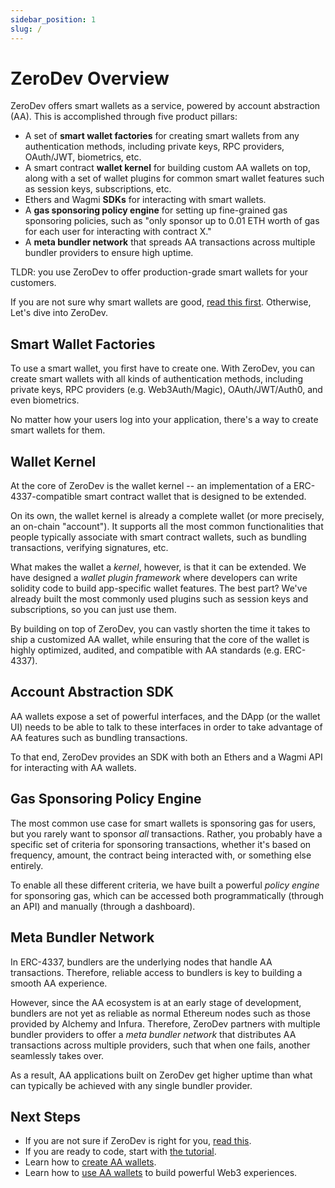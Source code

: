 ```yaml
---
sidebar_position: 1
slug: /
---
```


# ZeroDev Overview

ZeroDev offers smart wallets as a service, powered by account abstraction (AA).  This is accomplished through five product pillars:

- A set of **smart wallet factories** for creating smart wallets from any authentication methods, including private keys, RPC providers, OAuth/JWT, biometrics, etc.
- A smart contract **wallet kernel** for building custom AA wallets on top, along with a set of wallet plugins for common smart wallet features such as session keys, subscriptions, etc.
- Ethers and Wagmi **SDKs** for interacting with smart wallets.
- A **gas sponsoring policy engine** for setting up fine-grained gas sponsoring policies, such as "only sponsor up to 0.01 ETH worth of gas for each user for interacting with contract X."
- A **meta bundler network** that spreads AA transactions across multiple bundler providers to ensure high uptime.

TLDR: you use ZeroDev to offer production-grade smart wallets for your customers.

If you are not sure why smart wallets are good, [read this first](/introduction/why-account-abstraction).  Otherwise, Let's dive into ZeroDev.

## Smart Wallet Factories

To use a smart wallet, you first have to create one.  With ZeroDev, you can create smart wallets with all kinds of authentication methods, including private keys, RPC providers (e.g. Web3Auth/Magic), OAuth/JWT/Auth0, and even biometrics.

No matter how your users log into your application, there's a way to create smart wallets for them.

## Wallet Kernel

At the core of ZeroDev is the wallet kernel -- an implementation of a ERC-4337-compatible smart contract wallet that is designed to be extended.

On its own, the wallet kernel is already a complete wallet (or more precisely, an on-chain "account").  It supports all the most common functionalities that people typically associate with smart contract wallets, such as bundling transactions, verifying signatures, etc.

What makes the wallet a *kernel*, however, is that it can be extended.  We have designed a *wallet plugin framework* where developers can write solidity code to build app-specific wallet features.  The best part?  We've already built the most commonly used plugins such as session keys and subscriptions, so you can just use them.

By building on top of ZeroDev, you can vastly shorten the time it takes to ship a customized AA wallet, while ensuring that the core of the wallet is highly optimized, audited, and compatible with AA standards (e.g. ERC-4337).

## Account Abstraction SDK

AA wallets expose a set of powerful interfaces, and the DApp (or the wallet UI) needs to be able to talk to these interfaces in order to take advantage of AA features such as bundling transactions.

To that end, ZeroDev provides an SDK with both an Ethers and a Wagmi API for interacting with AA wallets.

## Gas Sponsoring Policy Engine

The most common use case for smart wallets is sponsoring gas for users, but you rarely want to sponsor *all* transactions.  Rather, you probably have a specific set of criteria for sponsoring transactions, whether it's based on frequency, amount, the contract being interacted with, or something else entirely.

To enable all these different criteria, we have built a powerful *policy engine* for sponsoring gas, which can be accessed both programmatically (through an API) and manually (through a dashboard).

## Meta Bundler Network

In ERC-4337, bundlers are the underlying nodes that handle AA transactions.  Therefore, reliable access to bundlers is key to building a smooth AA experience.

However, since the AA ecosystem is at an early stage of development, bundlers are not yet as reliable as normal Ethereum nodes such as those provided by Alchemy and Infura.  Therefore, ZeroDev partners with multiple bundler providers to offer a *meta bundler network* that distributes AA transactions across multiple providers, such that when one fails, another seamlessly takes over.

As a result, AA applications built on ZeroDev get higher uptime than what can typically be achieved with any single bundler provider.

## Next Steps

- If you are not sure if ZeroDev is right for you, [read this](/introduction/who-is-zerodev-for).
- If you are ready to code, start with [the tutorial](/getting-started).
- Learn how to [create AA wallets](/create-wallets/overview).
- Learn how to [use AA wallets](/use-wallets/overview) to build powerful Web3 experiences.